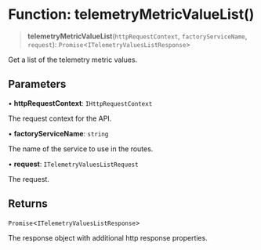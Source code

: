 # Function: telemetryMetricValueList()

> **telemetryMetricValueList**(`httpRequestContext`, `factoryServiceName`, `request`): `Promise`\<`ITelemetryValuesListResponse`\>

Get a list of the telemetry metric values.

## Parameters

• **httpRequestContext**: `IHttpRequestContext`

The request context for the API.

• **factoryServiceName**: `string`

The name of the service to use in the routes.

• **request**: `ITelemetryValuesListRequest`

The request.

## Returns

`Promise`\<`ITelemetryValuesListResponse`\>

The response object with additional http response properties.
